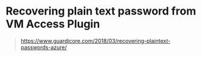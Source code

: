 # Recovering plain text password from VM Access Plugin

> https://www.guardicore.com/2018/03/recovering-plaintext-passwords-azure/
